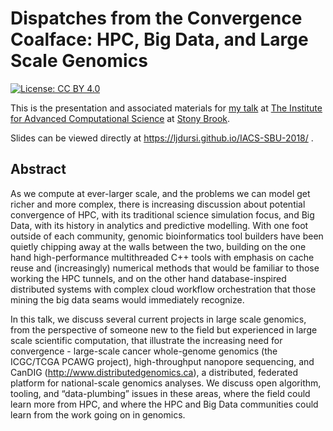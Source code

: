 # Dispatches from the Convergence Coalface: HPC, Big Data, and Large Scale Genomics

[![License: CC BY 4.0](https://img.shields.io/badge/License-CC%20BY%204.0-lightgrey.svg)](http://creativecommons.org/licenses/by/4.0/)

This is the presentation and associated materials for [my talk](https://www.iacs.stonybrook.edu/event/seminars/dispatches-from-the-convergence-coalface-hpc-big-data-and-large-scale-genomics)
at [The Institute for Advanced Computational Science](https://www.iacs.stonybrook.edu)
at [Stony Brook](http://www.stonybrook.edu).

Slides can be viewed directly at https://ljdursi.github.io/IACS-SBU-2018/ .

## Abstract

As we compute at ever-larger scale, and the problems we can model
get richer and more complex, there is increasing discussion about
potential convergence of HPC, with its traditional science simulation
focus, and Big Data, with its history in analytics and predictive
modelling.  With one foot outside of each community, genomic
bioinformatics tool builders have been quietly chipping away at the
walls between the two, building on the one hand high-performance
multithreaded C++ tools with emphasis on cache reuse and (increasingly)
numerical methods that would be familiar to those working the HPC
tunnels, and on the other hand database-inspired distributed systems
with complex cloud workflow orchestration that those mining the big
data seams would immediately recognize.

In this talk, we discuss several current projects in large scale
genomics, from the perspective of someone new to the field but
experienced in large scale scientific computation, that illustrate
the increasing need for convergence - large-scale cancer whole-genome
genomics (the ICGC/TCGA PCAWG project), high-throughput nanopore
sequencing, and CanDIG (http://www.distributedgenomics.ca), a
distributed, federated platform for national-scale genomics analyses.
We discuss open algorithm, tooling, and “data-plumbing” issues in
these areas, where the field could learn more from HPC, and where
the HPC and Big Data communities could learn from the work going
on in genomics.
